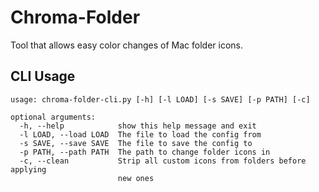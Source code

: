 # Chroma-Folder

Tool that allows easy color changes of Mac folder icons.

## CLI Usage

```
usage: chroma-folder-cli.py [-h] [-l LOAD] [-s SAVE] [-p PATH] [-c]

optional arguments:
  -h, --help            show this help message and exit
  -l LOAD, --load LOAD  The file to load the config from
  -s SAVE, --save SAVE  The file to save the config to
  -p PATH, --path PATH  The path to change folder icons in
  -c, --clean           Strip all custom icons from folders before applying
                        new ones
```
